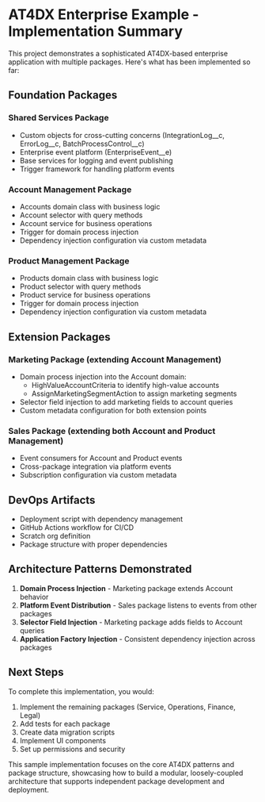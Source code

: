 # AT4DX Enterprise Example - Implementation Summary

This project demonstrates a sophisticated AT4DX-based enterprise application with multiple packages. Here's what has been implemented so far:

## Foundation Packages

### Shared Services Package
- Custom objects for cross-cutting concerns (IntegrationLog__c, ErrorLog__c, BatchProcessControl__c)
- Enterprise event platform (EnterpriseEvent__e)
- Base services for logging and event publishing
- Trigger framework for handling platform events

### Account Management Package
- Accounts domain class with business logic
- Account selector with query methods
- Account service for business operations
- Trigger for domain process injection
- Dependency injection configuration via custom metadata

### Product Management Package
- Products domain class with business logic
- Product selector with query methods
- Product service for business operations
- Trigger for domain process injection
- Dependency injection configuration via custom metadata

## Extension Packages

### Marketing Package (extending Account Management)
- Domain process injection into the Account domain:
  - HighValueAccountCriteria to identify high-value accounts
  - AssignMarketingSegmentAction to assign marketing segments
- Selector field injection to add marketing fields to account queries
- Custom metadata configuration for both extension points

### Sales Package (extending both Account and Product Management)
- Event consumers for Account and Product events
- Cross-package integration via platform events
- Subscription configuration via custom metadata

## DevOps Artifacts

- Deployment script with dependency management
- GitHub Actions workflow for CI/CD
- Scratch org definition
- Package structure with proper dependencies

## Architecture Patterns Demonstrated

1. **Domain Process Injection** - Marketing package extends Account behavior
2. **Platform Event Distribution** - Sales package listens to events from other packages
3. **Selector Field Injection** - Marketing package adds fields to Account queries
4. **Application Factory Injection** - Consistent dependency injection across packages

## Next Steps

To complete this implementation, you would:

1. Implement the remaining packages (Service, Operations, Finance, Legal)
2. Add tests for each package
3. Create data migration scripts
4. Implement UI components
5. Set up permissions and security

This sample implementation focuses on the core AT4DX patterns and package structure, showcasing how to build a modular, loosely-coupled architecture that supports independent package development and deployment.
